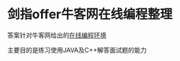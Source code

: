 # 剑指offer牛客网在线编程整理
答案针对牛客网给出的[在线编程环境](https://www.nowcoder.com/ta/coding-interviews)

主要目的是练习使用JAVA及C++解答面试题的能力
